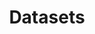 ---
title: Datasets
description: Datasets
permalink: /en/dataset/search
layout: dataset
noindex: true
---